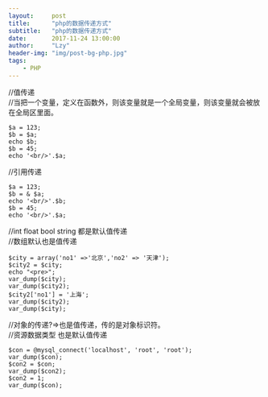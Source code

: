 ```yaml
---
layout:     post
title:      "php的数据传递方式"
subtitle:   "php的数据传递方式"
date:       2017-11-24 13:00:00
author:     "Lzy"
header-img: "img/post-bg-php.jpg"
tags:
    - PHP
---
```

//值传递  
//当把一个变量，定义在函数外，则该变量就是一个全局变量，则该变量就会被放在全局区里面。  

```
$a = 123;
$b = $a;
echo $b;
$b = 45;
echo '<br/>'.$a;
```  
//引用传递  

```
$a = 123;
$b = & $a;
echo '<br/>'.$b;
$b = 45;
echo '<br/>'.$a;
```  
//int float bool string 都是默认值传递  
//数组默认也是值传递  

```
$city = array('no1' =>'北京','no2' => '天津');
$city2 = $city;
echo "<pre>";
var_dump($city);
var_dump($city2);
$city2['no1'] = '上海';
var_dump($city2);
var_dump($city);
```  
//对象的传递?=>也是值传递，传的是对象标识符。  
//资源数据类型 也是默认值传递  

```
$con = @mysql_connect('localhost', 'root', 'root');
var_dump($con);
$con2 = $con;
var_dump($con2);
$con2 = 1;
var_dump($con);
```



